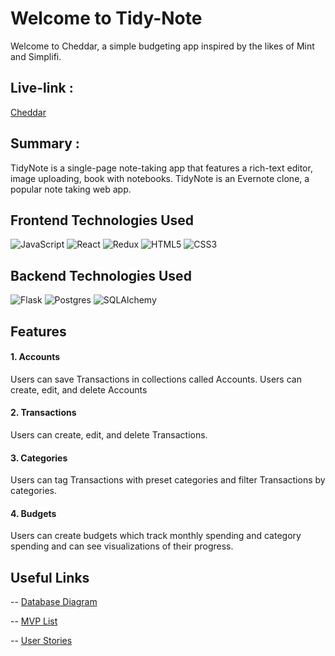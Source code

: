 # Welcome to Tidy-Note

Welcome to Cheddar, a simple budgeting app inspired by the likes of Mint and Simplifi.

## Live-link :
   [Cheddar](https://cheddar-sp.herokuapp.com/)

## Summary :

TidyNote is a single-page note-taking app that features a rich-text editor, image uploading, book with notebooks. TidyNote is an Evernote clone, a popular note taking web app.

## Frontend Technologies Used
![JavaScript](https://img.shields.io/badge/javascript-%23323330.svg?style=for-the-badge&logo=javascript&logoColor=%23F7DF1E)
![React](https://img.shields.io/badge/react-%2320232a.svg?style=for-the-badge&logo=react&logoColor=%2361DAFB)
![Redux](https://img.shields.io/badge/redux-%23593d88.svg?style=for-the-badge&logo=redux&logoColor=white)
![HTML5](https://img.shields.io/badge/html5-%23E34F26.svg?style=for-the-badge&logo=html5&logoColor=white)
![CSS3](https://img.shields.io/badge/css3-%231572B6.svg?style=for-the-badge&logo=css3&logoColor=white)

## Backend Technologies Used
![Flask](https://img.shields.io/badge/flask-%23000.svg?style=for-the-badge&logo=flask&logoColor=white)
![Postgres](https://img.shields.io/badge/postgres-%23316192.svg?style=for-the-badge&logo=postgresql&logoColor=white)
![SQLAlchemy](https://img.shields.io/badge/SA-SQLAlchemy-red)

## Features

#### 1. Accounts
 Users can save Transactions in collections called Accounts. Users can create, edit, and delete Accounts

#### 2. Transactions
 Users can create, edit, and delete Transactions.

#### 3. Categories
 Users can tag Transactions with preset categories and filter Transactions by categories.

#### 4. Budgets
 Users can create budgets which track monthly spending and category spending and can see visualizations of their progress.

## Useful Links
-- [Database Diagram](https://github.com/andrwtran/cheddar/wiki/Database-Schema)

-- [MVP List](https://github.com/andrwtran/cheddar/wiki/MVP)

-- [User Stories](https://github.com/andrwtran/cheddar/wiki/User-Stories)
